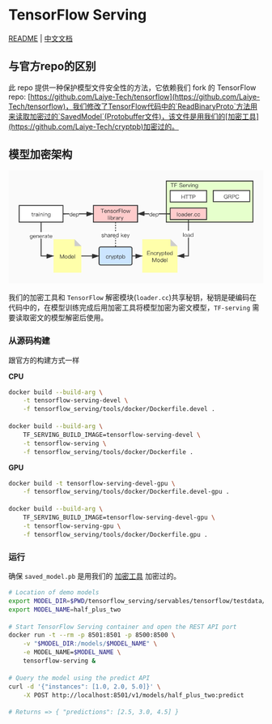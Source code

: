 # TensorFlow Serving

[README](README.md) | [中文文档](README_zh.md)

## 与官方repo的区别

此 repo 提供一种保护模型文件安全性的方法，它依赖我们 fork 的 TensorFlow repo: [https://github.com/Laiye-Tech/tensorflow](https://github.com/Laiye-Tech/tensorflow)，我们修改了TensorFlow代码中的`ReadBinaryProto`方法用来读取加密过的`SavedModel`(Protobuffer文件)，该文件是用我们的[加密工具](https://github.com/Laiye-Tech/cryptpb)加密过的。

## 模型加密架构

![](./images/TensorFlow模型.jpg)

我们的加密工具和 `TensorFlow` 解密模块(`loader.cc`)共享秘钥，秘钥是硬编码在代码中的，在模型训练完成后用加密工具将模型加密为密文模型，`TF-serving` 需要读取密文的模型解密后使用。

### 从源码构建

跟官方的构建方式一样

**CPU**
```sh
docker build --build-arg \
    -t tensorflow-serving-devel \
    -f tensorflow_serving/tools/docker/Dockerfile.devel .

docker build --build-arg \
    TF_SERVING_BUILD_IMAGE=tensorflow-serving-devel \
    -t tensorflow-serving \
    -f tensorflow_serving/tools/docker/Dockerfile .
```

**GPU**
```sh
docker build -t tensorflow-serving-devel-gpu \
    -f tensorflow_serving/tools/docker/Dockerfile.devel-gpu .

docker build --build-arg \
    TF_SERVING_BUILD_IMAGE=tensorflow-serving-devel-gpu \
    -t tensorflow-serving-gpu \
    -f tensorflow_serving/tools/docker/Dockerfile.gpu .
```

### 运行

确保 `saved_model.pb` 是用我们的 [加密工具](https://github.com/Laiye-Tech/cryptpb#run) 加密过的。

```sh
# Location of demo models
export MODEL_DIR=$PWD/tensorflow_serving/servables/tensorflow/testdata/saved_model_half_plus_two_cpu/
export MODEL_NAME=half_plus_two

# Start TensorFlow Serving container and open the REST API port
docker run -t --rm -p 8501:8501 -p 8500:8500 \
    -v "$MODEL_DIR:/models/$MODEL_NAME" \
    -e MODEL_NAME=$MODEL_NAME \
    tensorflow-serving &

# Query the model using the predict API
curl -d '{"instances": [1.0, 2.0, 5.0]}' \
    -X POST http://localhost:8501/v1/models/half_plus_two:predict

# Returns => { "predictions": [2.5, 3.0, 4.5] }
```

